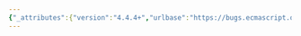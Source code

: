 ```yaml
---
{"_attributes":{"version":"4.4.4+","urlbase":"https://bugs.ecmascript.org/","maintainer":"dherman@mozilla.com"},"bug":{"bug_id":3749,"creation_ts":"2015-02-04 13:36:00 -0800","short_desc":"TopLevelModuleEvaluationJob","delta_ts":"2015-02-19 19:10:58 -0800","product":"Draft for 6th Edition","component":"Modules","version":"Rev 32: February 2, 2015 Draft","rep_platform":"All","op_sys":"All","bug_status":"RESOLVED","resolution":"FIXED","priority":"Normal","bug_severity":"enhancement","everconfirmed":true,"reporter":{"uid":"dherman","name":"Dave Herman"},"assigned_to":{"uid":"allen","name":"Allen Wirfs-Brock"},"cc":["dherman","jorendorff","samth"],"long_desc":[{"commentid":12108,"comment_count":0,"who":{"uid":"dherman","name":"Dave Herman"},"bug_when":"2015-02-04 13:36:56 -0800","thetext":"The ModuleEvaluationJob operation should be renamed to TopLevelModuleEvaluationJob to signal that it is only responsible for the loading of top level \"module scripts\" that are conceptually anonymous modules but really just acting as scripts with the Module non-terminal.\n\nThe role of TopLevelModuleEvaluationJob is only to parse and instantiate the top level module itself, but it assumes (with an \"Assert\") that all transitive dependencies have already been instantiated.\n\nSee https://gist.github.com/dherman/cad85565e0eb16d0a22d for details.\n\nDave"},{"commentid":12858,"comment_count":1,"who":{"uid":"allen","name":"Allen Wirfs-Brock"},"bug_when":"2015-02-17 17:30:51 -0800","thetext":"fixed in rev34 editor's draft"},{"commentid":13075,"comment_count":2,"who":{"uid":"allen","name":"Allen Wirfs-Brock"},"bug_when":"2015-02-19 19:10:58 -0800","thetext":"fixed in rev34"}]}}
---
```

